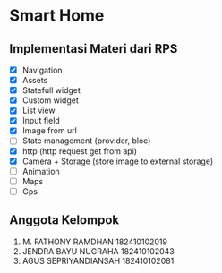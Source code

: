 # Smart Home

## Implementasi Materi dari RPS
- [x] Navigation
- [x] Assets
- [x] Statefull widget
- [x] Custom widget
- [x] List view
- [x] Input field
- [x] Image from url
- [ ] State management (provider, bloc)
- [x] http (http request get from api)
- [x] Camera + Storage (store image to external storage)
- [ ] Animation
- [ ] Maps
- [ ] Gps

## Anggota Kelompok
1. M. FATHONY RAMDHAN   182410102019
2. JENDRA BAYU NUGRAHA  182410102043
3. AGUS SEPRIYANDIANSAH 182410102081


